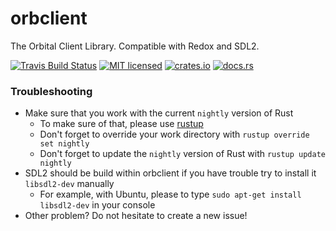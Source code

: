 # orbclient
The Orbital Client Library. Compatible with Redox and SDL2.

[![Travis Build Status](https://travis-ci.org/redox-os/orbclient.svg?branch=master)](https://travis-ci.org/redox-os/orbclient)
[![MIT licensed](https://img.shields.io/badge/license-MIT-blue.svg)](./LICENSE)
[![crates.io](http://meritbadge.herokuapp.com/orbclient)](https://crates.io/crates/orbclient)
[![docs.rs](https://docs.rs/orbclient/badge.svg)](https://docs.rs/orbclient)

### Troubleshooting

* Make sure that you work with the current ```nightly``` version of Rust
  * To make sure of that, please use [rustup](https://github.com/rust-lang-nursery/rustup.rs)
  * Don't forget to override your work directory with ```rustup override set nightly```
  * Don't forget to update the ```nightly``` version of Rust with ```rustup update nightly```
* SDL2 should be build within orbclient if you have trouble try to install it ```libsdl2-dev``` manually   
  * For example, with Ubuntu, please to type ```sudo apt-get install libsdl2-dev``` in your console
* Other problem? Do not hesitate to create a new issue!
